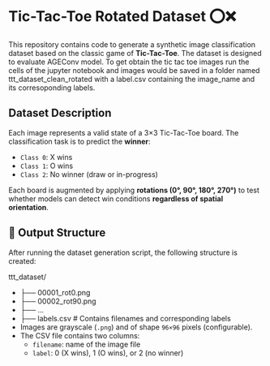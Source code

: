 # Tic-Tac-Toe Rotated Dataset ⭕❌

This repository contains code to generate a synthetic image classification dataset based on the classic game of **Tic-Tac-Toe**. The dataset is designed to evaluate AGEConv model.
To get obtain the tic tac toe images run the cells of the jupyter notebook and images would be saved in a folder named ttt_dataset_clean_rotated with a label.csv containing the image_name and its corresoponding labels. 
## Dataset Description

Each image represents a valid state of a 3×3 Tic-Tac-Toe board. The classification task is to predict the **winner**:

- `Class 0`: X wins  
- `Class 1`: O wins  
- `Class 2`: No winner (draw or in-progress)

Each board is augmented by applying **rotations (0°, 90°, 180°, 270°)** to test whether models can detect win conditions **regardless of spatial orientation**.

## 📂 Output Structure

After running the dataset generation script, the following structure is created:

ttt_dataset/
- ├── 00001_rot0.png
- ├── 00002_rot90.png
- ├── ...
- ├── labels.csv # Contains filenames and corresponding labels
- Images are grayscale (`.png`) and of shape `96×96` pixels (configurable).
- The CSV file contains two columns:
  - `filename`: name of the image file
  - `label`: 0 (X wins), 1 (O wins), or 2 (no winner)


